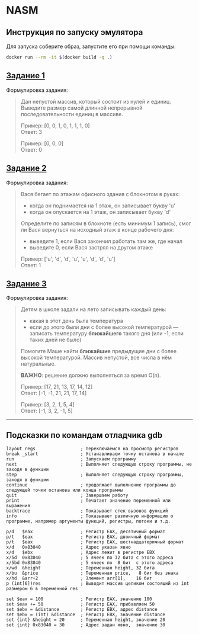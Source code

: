 # NASM

## Инструкция по запуску эмулятора

Для запуска соберите образ, запустите его при помощи команды:

```sh
docker run --rm -it $(docker build -q .)
```

## [Задание 1](./source/tasks/continuous_sequence.asm)

Формулировка задания:
> Дан непустой массив, который состоит из нулей и единиц.
> Выведите размер самой длинной непрерывной последовательности единиц в массиве.
>
> Пример: [0, 0, 1, 0, 1, 1, 1, 0]<br/>
> Ответ:  3
>
> Пример: [0, 0, 0]<br/>
> Ответ:  0

## [Задание 2](./source/tasks/running_through_floors.asm)

Формулировка задания:
> Вася бегает по этажам офисного здания с блокнотом в руках:
>
> - когда он поднимается на 1 этаж, он записывает букву 'u'
> - когда он опускается на 1 этаж, он записывает букву 'd'
>
> Определите по записям в блокноте (есть минимум 1 запись),
> смог ли Вася вернуться на исходный этаж в конце рабочего дня:
>
> - выведите 1, если Вася закончил работать там же, где начал
> - выведите 0, если Вася застрял на другом этаже
>
> Пример: ['u', 'd', 'd', 'u', 'u', 'd', 'd', 'u']<br/>
> Ответ:  1

## [Задание 3](./source/tasks/next_warm_day.asm)

Формулировка задания:
> Детям в школе задали на лето записывать каждый день:
>
> - какая в этот день была температура
> - если до этого были дни с более высокой температурой — записать температуру **ближайшего** такого дня (или -1, если таких дней не было)
>
> Помогите Маше найти **ближайшие** предыдущие дни с более высокой температурой. Массив непустой, все числа в нём натуральные.
>
> **ВАЖНО**: решение должно выполняться за время O(n).
> 
> Пример: [17, 21, 13, 17, 14, 12]<br/>
> Ответ: [-1, -1, 21, 21, 17, 14]
>
> Пример: [3, 2, 1, 5, 4]<br/>
> Ответ: [-1, 3, 2, -1, 5]

---

## Подсказки по командам отладчика gdb

```gdb
layout regs                 ; Переключаемся на просмотр регистров
break _start                ; Устанавливаем точку останова в начале
run                         ; Запускаем программу
next                        ; Выполняет следующую строку программы, не заходя в функции
step                        ; Выполняет следующую строку программы, заходя в функции
continue                    ; продолжает выполнение программы до следующей точки останова или конца программы
quit                        ; Завершаем работу
print                       ; Печатает значение переменной или выражения
backtrace                   ; Показывает стек вызовов функций
info                        ; Показывает различную информацию о программе, например аргументы функций, регистры, потоки и т.д.

p/d   $eax                  ; Регистр EAX, десятичный формат
p/t   $eax                  ; Регистр EAX, двоичный формат
p/t   $eax                  ; Регистр EAX, шестнадцатеричный формат
x/d   0x83040               ; Адрес указан явно
x/d   $ebx                  ; Адрес лежит в регистре EBX
x/5d  0x83040               ; 5 ячеек по 32 бита с этого адреса
x/5bd 0x83040               ; 5 ячеек по  8 бит  с этого адреса
x/wd  &height               ; Переменная height, 32 бита
x/bu  &price                ; Переменная price,   8 бит без знака
x/hd  &arr+2                ; Элемент arr[1],    16 бит
p (int[6])res               ; Выводит массив целиком состоящий из int размером 6 в переменной res

set $eax = 100              ; Регистр EAX, значение 100
set $eax += 50              ; Регистр EAX, прибавляем 50
set $ebx = &distance        ; Регистр EBX, адрес distance
set $ebx = (int) &distance  ; Регистр EBX, значение distance
set {int} &height = 20      ; Переменная height, значение 20
set {int} 0x83040 = 30      ; Адрес задан явно,  значение 30
```
